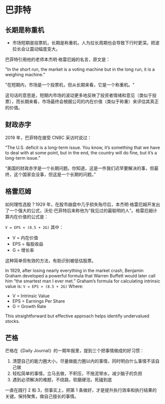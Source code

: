 # 巴菲特

## 长期是称重机

- 市场短期是投票机，长期是称重机，人为拉长周期也会导致下行时更深。把波拉长会让震动幅度变大。

巴菲特引用他的老师本杰明·格雷厄姆的名言，原文是：

"In the short run, the market is a voting machine but in the long run, it is a weighing machine."

"在短期内，市场是一个投票机，但从长期来看，它是一个称重机。"

这句话的意思是，短期内市场的波动更多地反映了投资者情绪和意见（类似于投票），而长期来看，市场最终会根据公司的内在价值（类似于称重）来评估其真正的价值。

## 财政赤字

2019 年，巴菲特在接受 CNBC 采访时说过：

“The U.S. deficit is a long-term issue. You know, it’s something that we have to deal with at some point, but in the end, the country will do fine, but it’s a long-term issue.”

“美国的财政赤字是一个长期问题。你知道，这是一件我们迟早要解决的事，但最终，这个国家会没事，但这是一个长期的问题。”

## 格雷厄姆

如何理性选股？1929 年，在股市崩盘中几乎损失殆尽后，本杰明·格雷厄姆开发出了一个强大的公式，沃伦·巴菲特后来称他为“我见过的最聪明的人”。格雷厄姆计算内在价值的公式是：

`V = EPS × (8.5 + 2G)`
其中：

- V = 内在价值
- EPS = 每股收益
- G = 增长率

这种简单但有效的方法，有助识别被低估股票。

In 1929, after losing nearly everything in the market crash, Benjamin Graham developed a powerful formula that Warren Buffett would later call him “the smartest man I ever met.” Graham’s formula for calculating intrinsic value is:
`V = EPS × (8.5 + 2G)`
Where:

- V = Intrinsic Value
- EPS = Earnings Per Share
- G = Growth Rate

This straightforward but effective approach helps identify undervalued stocks.

## 芒格

芒格在《Daily Journal》的一期年报里，提到三个把事情做成的好习惯：

1. 清楚自己的能力圈大小，尽量做能力圈以内的事情，同时明白什么事情不该自己做
2. 轻松简单的事情，立马去做，不积压，不拖泥带水，减少脑子的负担
3. 遇到必须解决的难题，不绕路，软磨硬泡，死磕到底

一直在践行 2 和 3，但事实上，把第 1 条做好，才是提升执行效率和执行结果的关键。保持聚焦，做自己擅长的事情。

